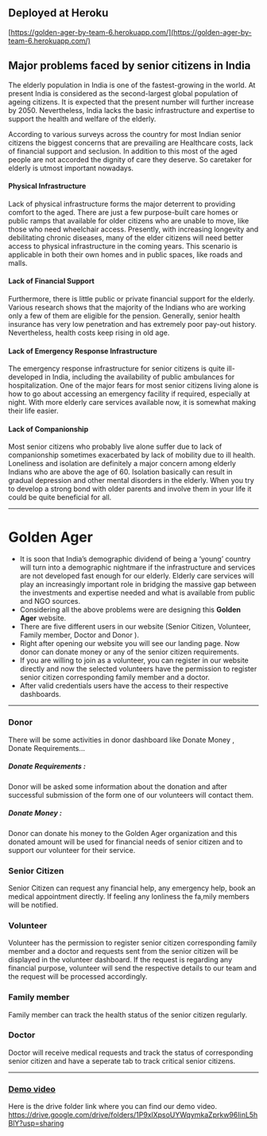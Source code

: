 ## Deployed at Heroku
[https://golden-ager-by-team-6.herokuapp.com/](https://golden-ager-by-team-6.herokuapp.com/)
## Major problems faced by senior citizens in India

The elderly population in India is one of the fastest-growing in the world. At present India is considered as the second-largest global population of ageing citizens. It is expected that the present number will further increase by 2050. Nevertheless, India lacks the basic infrastructure and expertise to support the health and welfare of the elderly.

According to various surveys across the country for most Indian senior citizens the biggest concerns that are prevailing are Healthcare costs, lack of financial support and seclusion. In addition to this most of the aged people are not accorded the dignity of care they deserve. So caretaker for elderly is utmost important nowadays.

#### Physical Infrastructure
Lack of physical infrastructure forms the major deterrent to providing comfort to the aged. There are just a few purpose-built care homes or public ramps that available for older citizens who are unable to move, like those who need wheelchair access. Presently, with increasing longevity and debilitating chronic diseases, many of the elder citizens will need better access to physical infrastructure in the coming years. This scenario is applicable in both their own homes and in public spaces, like roads and malls.

#### Lack of Financial Support

Furthermore, there is little public or private financial support for the elderly. Various research shows that the majority of the Indians who are working only a few of them are eligible for the pension. Generally, senior health insurance has very low penetration and has extremely poor pay-out history. Nevertheless, health costs keep rising in old age.

#### Lack of Emergency Response Infrastructure

The emergency response infrastructure for senior citizens is quite ill-developed in India, including the availability of public ambulances for hospitalization. One of the major fears for most senior citizens living alone is how to go about accessing an emergency facility if required, especially at night. With more elderly care services available now, it is somewhat making their life easier.

#### Lack of Companionship

Most senior citizens who probably live alone suffer due to lack of companionship sometimes exacerbated by lack of mobility due to ill health. Loneliness and isolation are definitely a major concern among elderly Indians who are above the age of 60. Isolation basically can result in gradual depression and other mental disorders in the elderly. When you try to develop a strong bond with older parents and involve them in your life it could be quite beneficial for all.

------------

# Golden Ager 
- It is soon that India’s demographic dividend of being a ‘young’ country will turn into a demographic nightmare if the infrastructure and services are not developed fast enough for our elderly. Elderly care services will play an increasingly important role in bridging the massive gap between the investments and expertise needed and what is available from public and NGO sources.
- Considering all the above problems were are designing this <strong>Golden Ager</strong> website.
- There are five different users in our website (Senior Citizen, Volunteer, Family member, Doctor and Donor ).
- Right after opening our website you will see our landing page. Now donor can donate money or any of the senior citizen requirements.
- If you are willing to join as a volunteer, you can register in our website directly and now the selected volunteers have the permission to register senior citizen corresponding family member and a doctor.
- After valid credentials users have the access to their respective dashboards.

------------



### Donor

There will be some activities  in donor dashboard like Donate Money , Donate Requirements...

##### Donate Requirements :

Donor will be asked some information about the donation and after successful submission of the form one of our  volunteers will contact them.

##### Donate Money :

Donor can donate his money to the Golden Ager organization and this donated amount will be used for financial needs of senior citizen and to support our volunteer for their service.


### Senior Citizen

Senior Citizen can request any financial help, any emergency help, book an medical appointment directly. If feeling any lonliness the fa,mily members will be notified. 


### Volunteer

Volunteer has the permission to register senior citizen corresponding family member and a doctor and requests sent from the  senior citizen will be displayed in the volunteer dashboard. If the request is regarding any financial purpose, volunteer will send the respective details to our team and the request will be processed accordingly.


### Family member

Family member can track the health status of the senior citizen regularly.



### Doctor

Doctor will receive medical requests and track the status of corresponding senior citizen and have a seperate tab to track critical senior citizens.

------------



### [Demo video](https://drive.google.com/drive/folders/1P9xlXpsoUYWqymkaZprkw96IinL5hBlY?usp=sharing)

Here is the drive folder link where you can find our demo video.
https://drive.google.com/drive/folders/1P9xlXpsoUYWqymkaZprkw96IinL5hBlY?usp=sharing


